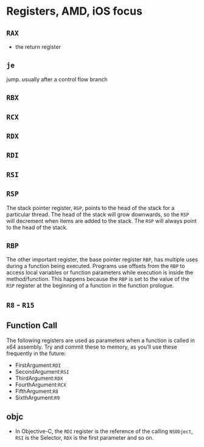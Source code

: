 # Registers, AMD, iOS focus

## `RAX`
* the return register

## `je`

jump. usually after a control flow branch

## `RBX`
## `RCX`
## `RDX`
## `RDI`
## `RSI`
## `RSP`
The stack pointer register, `RSP`, points to the head of the stack for a
particular thread. The head of the stack will grow downwards, so the `RSP` will
decrement when items are added to the stack. The `RSP` will always point to the
head of the stack.

## `RBP`
The other important register, the base pointer register `RBP`, has multiple uses
during a function being executed. Programs use offsets from the `RBP` to access
local variables or function parameters while execution is inside the
method/function. This happens because the `RBP` is set to the value of the `RSP`
register at the beginning of a function in the function prologue.



## `R8` - `R15`

## Function Call
The following registers are used as parameters when a function is called in x64 assembly. Try and commit these to memory, as you’ll use these frequently in the future:

- FirstArgument:`RDI`
- SecondArgument:`RSI`
- ThirdArgument:`RDX`
- FourthArgument:`RCX`
- FifthArgument:`R8`
- SixthArgument:`R9`

## objc
* In Objective-C, the `RDI` register is the reference of the calling
`NSObject`, `RSI` is the Selector, `RDX` is the first parameter and so
on.
